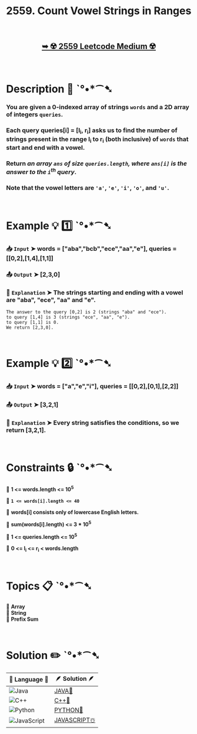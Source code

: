 # 2559. Count Vowel Strings in Ranges

</br>

<h2 align="center"> 

<a href="https://leetcode.com/problems/count-vowel-strings-in-ranges/description/?envType=daily-question&envId=2025-01-02"><strong>➥ ☢️ 2559 Leetcode Medium ☢️ </strong></a>
</h2>

</br>

# Description 📜 ˋ°•*⁀➷

### You are given a 0-indexed array of strings `words` and a 2D array of integers `queries`.

### Each query queries[i] = [l<sub>i</sub>, r<sub>i</sub>] asks us to find the number of strings present in the range l<sub>i</sub> to r<sub>i</sub> (both inclusive) of `words` that start and end with a vowel.

### Return *an array `ans` of size `queries.length`, where `ans[i]` is the answer to the `i`<sup>th</sup> query*.

### Note that the vowel letters are `'a'`, `'e'`, `'i'`, `'o'`, and `'u'`.

</br>

# Example 💡 1️⃣ ˋ°•*⁀➷

  ### 📥 `Input`  ➤ words = ["aba","bcb","ece","aa","e"], queries = [[0,2],[1,4],[1,1]]

  ### 📤 `Output`  ➤ [2,3,0]

  ### 🔦 `Explanation`  ➤ The strings starting and ending with a vowel are "aba", "ece", "aa" and "e".

    The answer to the query [0,2] is 2 (strings "aba" and "ece").
    to query [1,4] is 3 (strings "ece", "aa", "e").
    to query [1,1] is 0.
    We return [2,3,0].

</br>

# Example 💡 2️⃣ ˋ°•*⁀➷

  ### 📥 `Input` ➤ words = ["a","e","i"], queries = [[0,2],[0,1],[2,2]]

  ### 📤 `Output`  ➤ [3,2,1]

  ### 🔦 `Explanation` ➤ Every string satisfies the conditions, so we return [3,2,1].

</br>

# Constraints 🔒 ˋ°•*⁀➷

🔹 **1 <= words.length <= 10<sup>5</sup>** </br>

🔹 **`1 <= words[i].length <= 40`** </br>

🔹 **words[i] consists only of lowercase English letters.** </br>

🔹 **sum(words[i].length) <= 3 * 10<sup>5</sup>** </br>

🔹 **1 <= queries.length <= 10<sup>5</sup>** </br>

🔹 **0 <= l<sub>i</sub> <= r<sub>i</sub> < words.length** </br>

</br>

# Topics 📋 ˋ°•*⁀➷

🔸 **Array**  </br>
🔸 **String**  </br>
🔸 **Prefix Sum**  </br>

</br>

# Solution ✏️ ˋ°•*⁀➷

| 📒 Language 📒  | 🪶 Solution 🪶 |
| ------------- | ------------- |
|  ![Java](https://img.shields.io/badge/java-%23ED8B00.svg?style=for-the-badge&logo=openjdk&logoColor=white)  | [JAVA🍁]() |
|  ![C++](https://img.shields.io/badge/c++-%2300599C.svg?style=for-the-badge&logo=c%2B%2B&logoColor=white)  | [C++🎲]()  |
|  ![Python](https://img.shields.io/badge/python-3670A0?style=for-the-badge&logo=python&logoColor=ffdd54)    | [PYTHON🍰]() |
| ![JavaScript](https://img.shields.io/badge/javascript-%23323330.svg?style=for-the-badge&logo=javascript&logoColor=%23F7DF1E)   | [JAVASCRIPT☃️]() |
